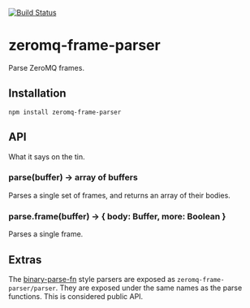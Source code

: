 [![Build Status](https://travis-ci.org/nathan7/zeromq-frame-parser.svg?branch=master)](https://travis-ci.org/nathan7/zeromq-frame-parser?branch=master)

# zeromq-frame-parser

  Parse ZeroMQ frames.

## Installation

    npm install zeromq-frame-parser

## API

  What it says on the tin.

### parse(buffer) -> array of buffers

  Parses a single set of frames, and returns an array of their bodies.

### parse.frame(buffer) -> { body: Buffer, more: Boolean }

  Parses a single frame.

## Extras

  The [binary-parse-fn](https://github.com/nathan7/binary-parse-fn) style parsers are exposed as `zeromq-frame-parser/parser`.
  They are exposed under the same names as the parse functions.
  This is considered public API.

